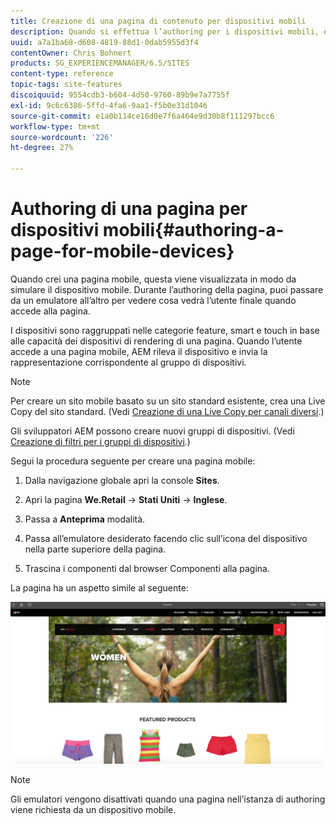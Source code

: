 ```yaml
---
title: Creazione di una pagina di contenuto per dispositivi mobili
description: Quando si effettua l’authoring per i dispositivi mobili, è possibile alternare tra diversi emulatori per capire che cosa vedrà l’utente finale.
uuid: a7a1ba68-d608-4819-88d1-0dab5955d3f4
contentOwner: Chris Bohnert
products: SG_EXPERIENCEMANAGER/6.5/SITES
content-type: reference
topic-tags: site-features
discoiquuid: 9554cdb3-b604-4d50-9760-89b9e7a7755f
exl-id: 9c6c6386-5ffd-4fa6-9aa1-f5b0e31d1046
source-git-commit: e1a0b114ce16d0e7f6a464e9d30b8f111297bcc6
workflow-type: tm+mt
source-wordcount: '226'
ht-degree: 27%

---
```


# Authoring di una pagina per dispositivi mobili{#authoring-a-page-for-mobile-devices}

Quando crei una pagina mobile, questa viene visualizzata in modo da simulare il dispositivo mobile. Durante l’authoring della pagina, puoi passare da un emulatore all’altro per vedere cosa vedrà l’utente finale quando accede alla pagina.

I dispositivi sono raggruppati nelle categorie feature, smart e touch in base alle capacità dei dispositivi di rendering di una pagina. Quando l’utente accede a una pagina mobile, AEM rileva il dispositivo e invia la rappresentazione corrispondente al gruppo di dispositivi.

>[!NOTE]
>
>Per creare un sito mobile basato su un sito standard esistente, crea una Live Copy del sito standard. (Vedi [Creazione di una Live Copy per canali diversi](/help/sites-administering/msm-livecopy.md).)
>
>Gli sviluppatori AEM possono creare nuovi gruppi di dispositivi. (Vedi [Creazione di filtri per i gruppi di dispositivi](/help/sites-developing/groupfilters.md).)

Segui la procedura seguente per creare una pagina mobile:

1. Dalla navigazione globale apri la console **Sites**.
1. Apri la pagina **We.Retail** -> **Stati Uniti** -> **Inglese**.

1. Passa a **Anteprima** modalità.
1. Passa all’emulatore desiderato facendo clic sull’icona del dispositivo nella parte superiore della pagina.
1. Trascina i componenti dal browser Componenti alla pagina.

La pagina ha un aspetto simile al seguente:

![mobileipademu](assets/mobileipademu.png)

>[!NOTE]
>
>Gli emulatori vengono disattivati quando una pagina nell’istanza di authoring viene richiesta da un dispositivo mobile.
